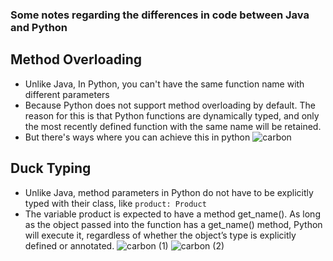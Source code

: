 ### Some notes regarding the differences in code between Java and Python

## Method Overloading
- Unlike Java, In Python, you can't have the same function name with different parameters
- Because Python does not support method overloading by default. The reason for this is that Python functions are dynamically typed, and only the most recently defined function with the same name will be retained.
- But there's ways where you can achieve this in python
![carbon](https://github.com/user-attachments/assets/582f123a-b352-4ae1-a149-5fbf82a5bd35)



## Duck Typing
- Unlike Java, method parameters in Python do not have to be explicitly typed with their class, like ```product: Product```
- The variable product is expected to have a method get_name(). As long as the object passed into the function has a get_name() method, Python will execute it, regardless of whether the object’s type is explicitly defined or annotated.
![carbon (1)](https://github.com/user-attachments/assets/c1eb37b2-d993-4143-8e3d-d0793a3b0f75)
![carbon (2)](https://github.com/user-attachments/assets/6ace8548-df7a-4d98-b3a2-2cb389e24b45)



